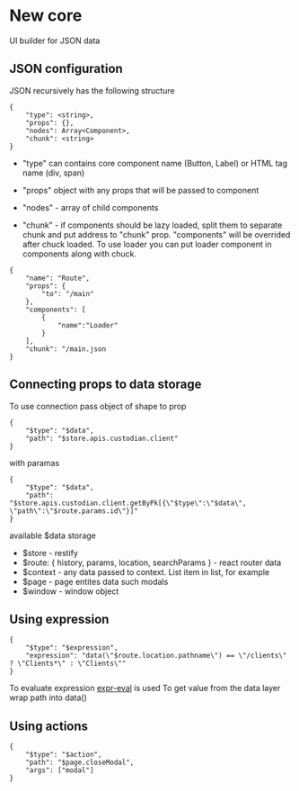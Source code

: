 # New core
UI builder for JSON data

## JSON configuration
JSON recursively has the following structure
```
{
    "type": <string>,
    "props": {},
    "nodes": Array<Component>,
    "chunk": <string>
}
```
* "type" can contains core component name (Button, Label) or HTML tag name (div, span)

* "props" object with any props that will be passed to component

* "nodes" - array of child components

* "chunk" - if components should be lazy loaded, split them to separate chunk and put address to "chunk" prop. "components" will be overrided after chuck loaded. 
To use loader you can put loader component in components along with chuck.
```
{
    "name": "Route",
    "props": {
        "to": "/main"
    },
    "components": [
        {
            "name":"Loader"
        }
    ],
    "chunk": "/main.json
}
```

## Connecting props to data storage
To use connection pass object of shape to prop
```
{
    "$type": "$data",
    "path": "$store.apis.custodian.client"
}
```

with paramas

```
{
    "$type": "$data",
    "path": "$store.apis.custodian.client.getByPk[{\"$type\":\"$data\", \"path\":\"$route.params.id\"}]"
}
```

available $data storage
* $store - restify
* $route: { history, params, location, searchParams } - react router data
* $context - any data passed to context. List item in list, for example
* $page - page entites data such modals
* $window - window object

## Using expression
```
{
    "$type": "$expression",
    "expression": "data(\"$route.location.pathname\") == \"/clients\" ? \"Clients*\" : \"Clients\"" 
}
```
To evaluate expression [expr-eval](https://www.npmjs.com/package/expr-eval) is used
To get value from the data layer wrap path into data()

## Using actions
```
{
    "$type": "$action",
    "path": "$page.closeModal",
    "args": ["modal"]
}
```